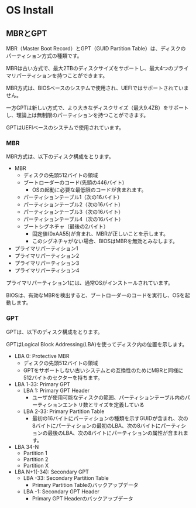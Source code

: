# OS Install

## MBRとGPT

MBR（Master Boot Record）とGPT（GUID Partition Table）は、ディスクのパーティション方式の種類です。

MBRは古い方式で、最大2TBのディスクサイズをサポートし、最大4つのプライマリパーティションを持つことができます。

MBR方式は、BIOSベースのシステムで使用され、UEFIではサポートされていません。

一方GPTは新しい方式で、より大きなディスクサイズ（最大9.4ZB）をサポートし、理論上は無制限のパーティションを持つことができます。

GPTはUEFIベースのシステムで使用されています。

### MBR

MBR方式は、以下のディスク構成をとります。

- MBR
  - ディスクの先頭512バイトの領域
  - ブートローダーのコード(先頭の446バイト)
    - OSの起動に必要な最低限のコードが含まれます。
  - パーティションテーブル1（次の16バイト）
  - パーティションテーブル2（次の16バイト）
  - パーティションテーブル3（次の16バイト）
  - パーティションテーブル4（次の16バイト）
  - ブートシグネチャ（最後の2バイト）
    - 固定値(0xAA55)が含まれ、MBRが正しいことを示します。
    - このシグネチャがない場合、BIOSはMBRを無効とみなします。
- プライマリパーティション1
- プライマリパーティション2
- プライマリパーティション3
- プライマリパーティション4

プライマリパーティション1には、通常OSがインストールされています。

BIOSは、有効なMBRを検出すると、ブートローダーのコードを実行し、OSを起動します。

### GPT

GPTは、以下のディスク構成をとります。

GPTはLogical Block Addressing(LBA)を使ってディスク内の位置を示します。

- LBA 0: Protective MBR
  - ディスクの先頭512バイトの領域
  - GPTをサポートしない古いシステムとの互換性のためにMBRと同様に512バイトのセクターを持ちます。
- LBA 1-33: Primary GPT
  - LBA 1: Primary GPT Header
    - ユーザが使用可能なディスクの範囲、パーティションテーブル内のパーティションエントリ数とサイズを定義している
  - LBA 2-33: Primary Partition Table
    - 最初の16バイトにパーティションの種類を示すGUIDが含まれ、次の8バイトにパーティションの最初のLBA、次の8バイトにパーティションの最後のLBA、次の8バイトにパーティションの属性が含まれます。
- LBA 34-N
  - Partition 1
  - Partition 2
  - Partition X
- LBA N+1(-34): Secondary GPT
  - LBA -33: Secondary Partition Table
    - Primary Partition Tableのバックアップデータ
  - LBA -1: Secondary GPT Header
    - Primary GPT Headerのバックアップデータ
